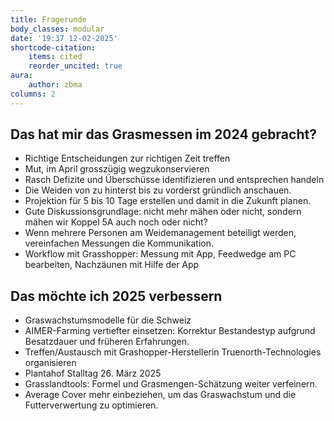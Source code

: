 ```yaml
---
title: Fragerunde
body_classes: modular
date: '19:37 12-02-2025'
shortcode-citation:
    items: cited
    reorder_uncited: true
aura:
    author: zbma
columns: 2
---
```


## Das hat mir das Grasmessen im 2024 gebracht?
- Richtige Entscheidungen zur richtigen Zeit treffen
- Mut, im April grosszügig wegzukonservieren
- Rasch Defizite und Überschüsse identifizieren und entsprechen handeln
- Die Weiden von zu hinterst bis zu vorderst gründlich anschauen.
- Projektion für 5 bis 10 Tage erstellen und damit in die Zukunft planen.
- Gute Diskussionsgrundlage: nicht mehr mähen oder nicht, sondern mähen wir Koppel 5A auch noch oder nicht?
- Wenn mehrere Personen am Weidemanagement beteiligt werden, vereinfachen Messungen die Kommunikation.
- Workflow mit Grasshopper: Messung mit App, Feedwedge am PC bearbeiten, Nachzäunen mit Hilfe der App

## Das möchte ich 2025 verbessern
- Graswachstumsmodelle für die Schweiz
- AIMER-Farming vertiefter einsetzen: Korrektur Bestandestyp aufgrund Besatzdauer und früheren Erfahrungen. 
- Treffen/Austausch mit Grashopper-Herstellerin Truenorth-Technologies organisieren
- Plantahof Stalltag 26. März 2025
- Grasslandtools: Formel und Grasmengen-Schätzung weiter verfeinern. 
- Average Cover mehr einbeziehen, um das Graswachstum und die Futterverwertung zu optimieren.



